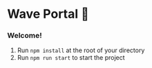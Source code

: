 # Wave Portal 👋

### **Welcome!**

1. Run `npm install` at the root of your directory
2. Run `npm run start` to start the project
